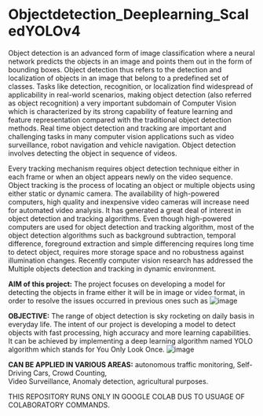 # Objectdetection_Deeplearning_ScaledYOLOv4
Object detection is an advanced form of image classification where a neural network predicts the objects in an image and points them out in the form of bounding boxes. Object detection thus refers to the detection and localization of objects in an image that belong to a predefined set of classes. Tasks like detection, recognition, or localization find widespread of applicability in real-world scenarios, making object detection (also referred as object recognition) a very important subdomain of Computer Vision which is characterized by its strong capability of feature learning and feature representation compared with the traditional object detection methods. Real time object detection and tracking are important and challenging tasks in many computer vision applications such as video surveillance, robot navigation and vehicle navigation. Object detection involves detecting the object in sequence of videos.

Every tracking mechanism requires object detection technique either in each frame or when an object appears newly on the video sequence. Object tracking is the process of locating an object or multiple objects using either static or dynamic camera. The availability of high-powered computers, high quality and inexpensive video cameras will increase need for automated video analysis. It has generated a great deal of interest in object detection and tracking algorithms. Even though high-powered computers are used for object detection and tracking algorithm, most of the object detection algorithms such as background subtraction, temporal difference, foreground extraction and simple differencing requires long time to detect object, requires more storage space and no robustness against illumination changes. Recently computer vision research has addressed the Multiple objects detection and tracking in dynamic environment.

**AIM of this project:**
The project focuses on developing a model for detecting the objects in frame either it will be in image or video format, in order to resolve the issues occurred in previous ones such as
![image](https://user-images.githubusercontent.com/87767321/183275305-5775f3ed-ce1c-4527-88fc-1e6128be03ef.png)

**OBJECTIVE:**
The range of object detection is sky rocketing on daily basis in everyday life. The intent of our project is developing a model to detect objects with fast processing, high accuracy and more learning capabilities.
It can be achieved by implementing a deep learning algorithm named YOLO algorithm which stands for You Only Look Once.
![image](https://user-images.githubusercontent.com/87767321/183275318-5f0581a4-c627-4f14-866f-c638a8945bc8.png)

**CAN BE APPLIED IN VARIOUS AREAS:**
autonomous traffic monitoring, 
Self-Driving Cars, 
Crowd Counting,  
Video Surveillance, 
Anomaly detection, 
agricultural purposes.

THIS REPOSITORY RUNS ONLY IN GOOGLE COLAB DUS TO USUAGE OF COLABORATORY COMMANDS.
